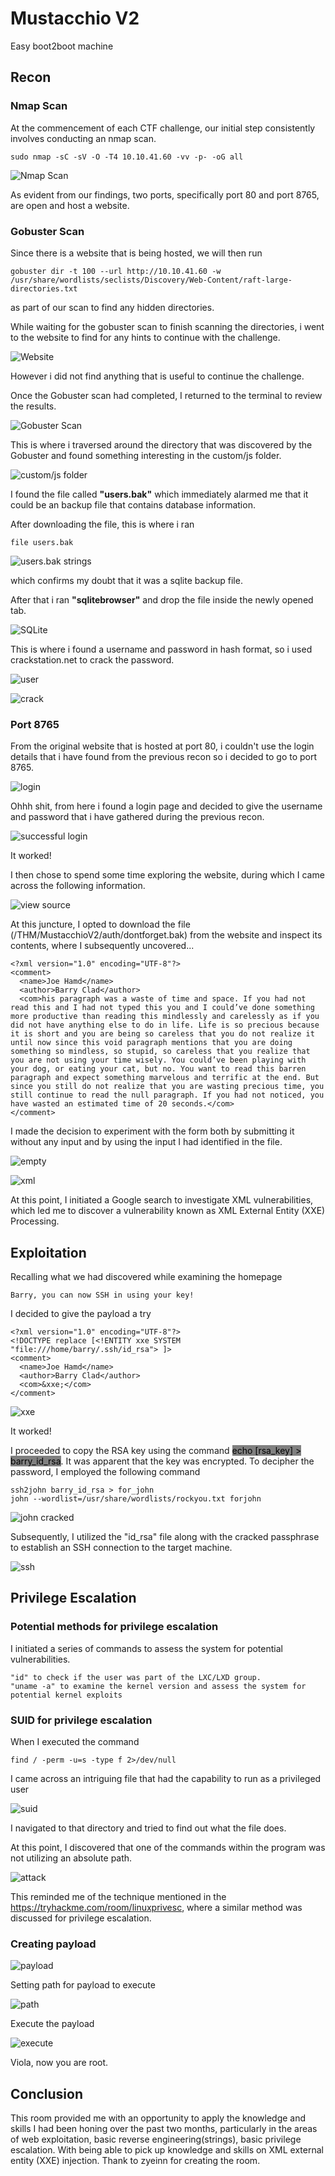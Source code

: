 # Mustacchio V2
Easy boot2boot machine

## Recon
### Nmap Scan
At the commencement of each CTF challenge, our initial step consistently involves conducting an nmap scan.

```
sudo nmap -sC -sV -O -T4 10.10.41.60 -vv -p- -oG all
```

![Nmap Scan](/THM/MustacchioV2/images/nmap.PNG)

As evident from our findings, two ports, specifically port 80 and port 8765, are open and host a website.

### Gobuster Scan
Since there is a website that is being hosted, we will then run 
```
gobuster dir -t 100 --url http://10.10.41.60 -w /usr/share/wordlists/seclists/Discovery/Web-Content/raft-large-directories.txt
``` 
as part of our scan to find any hidden directories.

While waiting for the gobuster scan to finish scanning the directories, i went to the website to find for any hints to continue with the challenge.

![Website](/THM/MustacchioV2/images/website.PNG)

However i did not find anything that is useful to continue the challenge.

Once the Gobuster scan had completed, I returned to the terminal to review the results.

![Gobuster Scan](/THM/MustacchioV2/images/gobuster.PNG)

This is where i traversed around the directory that was discovered by the Gobuster and found something interesting in the custom/js folder.

![custom/js folder](/THM/MustacchioV2/images/custom.PNG)

I found the file called **"users.bak"** which immediately alarmed me that it could be an backup file that contains database information.

After downloading the file, this is where i ran 
```
file users.bak
```

![users.bak strings](/THM/MustacchioV2/images/usersbak.PNG)

which confirms my doubt that it was a sqlite backup file.

After that i ran **"sqlitebrowser"** and drop the file inside the newly opened tab.

![SQLite](/THM/MustacchioV2/images/SQLite.PNG)

This is where i found a username and password in hash format, so i used crackstation.net to crack the password.

![user](/THM/MustacchioV2/images/user.PNG)

![crack](/THM/MustacchioV2/images/crack.PNG)

### Port 8765
From the original website that is hosted at port 80, i couldn't use the login details that i have found from the previous recon so i decided to go to port 8765.

![login](/THM/MustacchioV2/images/login.PNG)

Ohhh shit, from here i found a login page and decided to give the username and password that i have gathered during the previous recon.

![successful login](/THM/MustacchioV2/images/successful.PNG)

It worked!

I then chose to spend some time exploring the website, during which I came across the following information.

![view source](/THM/MustacchioV2/images/source.PNG)

At this juncture, I opted to download the file (/THM/MustacchioV2/auth/dontforget.bak) from the website and inspect its contents, where I subsequently uncovered...

```
<?xml version="1.0" encoding="UTF-8"?>
<comment>
  <name>Joe Hamd</name>
  <author>Barry Clad</author>
  <com>his paragraph was a waste of time and space. If you had not read this and I had not typed this you and I could’ve done something more productive than reading this mindlessly and carelessly as if you did not have anything else to do in life. Life is so precious because it is short and you are being so careless that you do not realize it until now since this void paragraph mentions that you are doing something so mindless, so stupid, so careless that you realize that you are not using your time wisely. You could’ve been playing with your dog, or eating your cat, but no. You want to read this barren paragraph and expect something marvelous and terrific at the end. But since you still do not realize that you are wasting precious time, you still continue to read the null paragraph. If you had not noticed, you have wasted an estimated time of 20 seconds.</com>
</comment>   
```

I made the decision to experiment with the form both by submitting it without any input and by using the input I had identified in the file.

![empty](/THM/MustacchioV2/images/emptyinput.PNG)

![xml](/THM/MustacchioV2/images/xmlinput.PNG)

At this point, I initiated a Google search to investigate XML vulnerabilities, which led me to discover a vulnerability known as XML External Entity (XXE) Processing.

## Exploitation
Recalling what we had discovered while examining the homepage
```
Barry, you can now SSH in using your key!
```

I decided to give the payload a try
```
<?xml version="1.0" encoding="UTF-8"?>
<!DOCTYPE replace [<!ENTITY xxe SYSTEM "file:///home/barry/.ssh/id_rsa"> ]>
<comment>
  <name>Joe Hamd</name>
  <author>Barry Clad</author>
  <com>&xxe;</com>
</comment>  
```

![xxe](/THM/MustacchioV2/images/xxe.PNG)

It worked!

I proceeded to copy the RSA key using the command <mark style="background-color:grey">echo [rsa_key] > barry_id_rsa</mark>. It was apparent that the key was encrypted. To decipher the password, I employed the following command
```
ssh2john barry_id_rsa > for_john
john --wordlist=/usr/share/wordlists/rockyou.txt forjohn
```

![john cracked](/THM/MustacchioV2/images/cracked.PNG)

Subsequently, I utilized the "id_rsa" file along with the cracked passphrase to establish an SSH connection to the target machine.

![ssh](/THM/MustacchioV2/images/ssh.PNG)

## Privilege Escalation
### Potential methods for privilege escalation
I initiated a series of commands to assess the system for potential vulnerabilities.
```
"id" to check if the user was part of the LXC/LXD group.
"uname -a" to examine the kernel version and assess the system for potential kernel exploits
```

### SUID for privilege escalation
When I executed the command
```
find / -perm -u=s -type f 2>/dev/null
```

I came across an intriguing file that had the capability to run as a privileged user

![suid](/THM/MustacchioV2/images/suid.PNG)

I navigated to that directory and tried to find out what the file does.

At this point, I discovered that one of the commands within the program was not utilizing an absolute path.

![attack](/THM/MustacchioV2/images/attack.PNG)

This reminded me of the technique mentioned in the https://tryhackme.com/room/linuxprivesc, where a similar method was discussed for privilege escalation.

### Creating payload

![payload](/THM/MustacchioV2/images/payload.PNG)

Setting path for payload to execute

![path](/THM/MustacchioV2/images/path.PNG)

Execute the payload

![execute](/THM/MustacchioV2/images/root.PNG)

Viola, now you are root.

## Conclusion
This room provided me with an opportunity to apply the knowledge and skills I had been honing over the past two months, particularly in the areas of web exploitation, basic reverse engineering(strings), basic privilege escalation. With being able to pick up knowledge and skills on XML external entity (XXE) injection. Thank to zyeinn for creating the room.